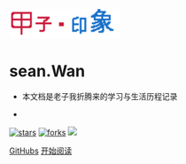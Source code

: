 <img width="200px" bor src="style/logo-corp-blue.png">

# **sean.Wan**

- 本文档是老子我折腾来的学习与生活历程记录<br>
-  >> 

[![stars](https://badgen.net/github/stars/wansboods/docsify-demo?color=4ab8a1)](https://github.com/wansboods/docsify-demo)
[![forks](https://badgen.net/github/forks/wansboods/docsify-demo?color=4ab8a1)](https://github.com/wansboods/docsify-demo)
![](https://img.shields.io/badge/%E6%91%B8%E9%B1%BC-%E7%94%B2%E5%AD%90-green)

[GitHubs](https://github.com/wansboods/docsify-demo)
[开始阅读](?id=中文文档)

